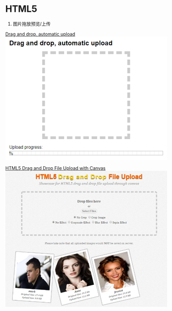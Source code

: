 # HTML5

1. 图片拖放预览/上传

[Drag and drop, automatic upload](https://html5demos.com/dnd-upload/)
![](./images/html5upload.png)


[HTML5 Drag and Drop File Upload with Canvas](http://www.inwebson.com/html5/html5-drag-and-drop-file-upload-with-canvas/)
![HTML5 drag and drop](./images/html5canvas.png)